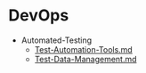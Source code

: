 
# DevOps

- Automated-Testing
  - [Test-Automation-Tools.md](./Test-Automation-Tools.md)
  - [Test-Data-Management.md](./Test-Data-Management.md)
